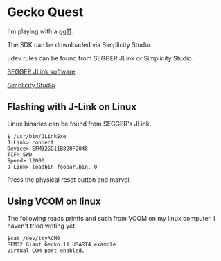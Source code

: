# Gecko Quest
I'm playing with a
[gg11](https://www.silabs.com/products/development-tools/mcu/32-bit/efm32-giant-gecko-gg11-starter-kit).

The SDK can be downloaded via Simplicity Studio.

udev rules can be found from SEGGER JLink or Simplicity Studio.

[SEGGER JLink software](https://www.segger.com/downloads/jlink/)

[Simplicity Studio](https://www.silabs.com/products/development-tools/software/simplicity-studio)

## Flashing with J-Link on Linux
Linux binaries can be found from SEGGER's JLink.

    $ /usr/bin/JLinkExe
    J-Link> connect
    Device> EFM32GG11B820F2048
    TIF> SWD
    Speed> 12000
    J-Link> loadbin foobar.bin, 0

Press the physical reset button and marvel.

## Using VCOM on linux
The following reads printfs and such from VCOM on my linux computer.
I haven't tried writing yet.

    $cat /dev/ttyACM0
    EFM32 Giant Gecko 11 USART4 example
    Virtual COM port enabled.
